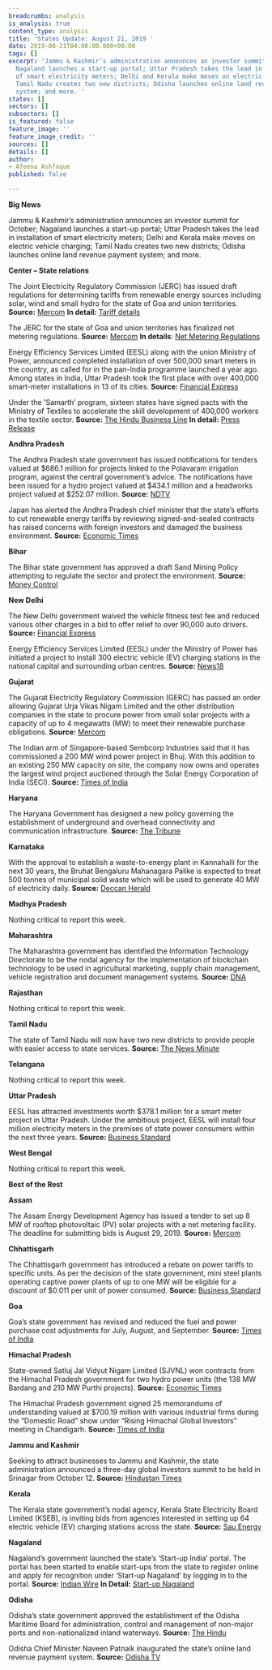 ```yaml
---
breadcrumbs: analysis
is_analysis: true
content_type: analysis
title: 'States Update: August 21, 2019 '
date: 2019-08-21T04:00:00.000+00:00
tags: []
excerpt: 'Jammu & Kashmir’s administration announces an investor summit for October;
  Nagaland launches a start-up portal; Uttar Pradesh takes the lead in installation
  of smart electricity meters; Delhi and Kerala make moves on electric vehicle charging;
  Tamil Nadu creates two new districts; Odisha launches online land revenue payment
  system; and more. '
states: []
sectors: []
subsectors: []
is_featured: false
feature_image: ''
feature_image_credit: ''
sources: []
details: []
author:
- Afeena Ashfaque
published: false

---
```

**Big News**

Jammu & Kashmir’s administration announces an investor summit for October; Nagaland launches a start-up portal; Uttar Pradesh takes the lead in installation of smart electricity meters; Delhi and Kerala make moves on electric vehicle charging; Tamil Nadu creates two new districts; Odisha launches online land revenue payment system; and more.

**Center – State relations**

The Joint Electricity Regulatory Commission (JERC) has issued draft regulations for determining tariffs from renewable energy sources including solar, wind and small hydro for the state of Goa and union territories. **Source:** [Mercom](https://mercomindia.com/jerc-tariff-solar-wind-small-hydro-goa/) **In detail:** [Tariff details](http://jercuts.gov.in/writereaddata/UploadFile/draftgenericorder637003641834862278.pdf)

The JERC for the state of Goa and union territories has finalized net metering regulations. **Source:** [Mercom](https://mercomindia.com/goa-net-metering-regulations-solar/) **In details**: [Net Metering Regulations](http://jercuts.gov.in/writereaddata/UploadFile/solar%20pv%20grid%20regulation.pdf)

Energy Efficiency Services Limited (EESL) along with the union Ministry of Power, announced completed installation of over 500,000 smart meters in the country, as called for in the pan-India programme launched a year ago. Among states in India, Uttar Pradesh took the first place with over 400,000 smart-meter installations in 13 of its cities. **Source:** [Financial Express](https://www.financialexpress.com/economy/over-5-lakh-smart-meters-installed-in-a-year-mostly-in-uttar-pradesh/1674854/)

Under the 'Samarth’ program, sixteen states have signed pacts with the Ministry of Textiles to accelerate the skill development of 400,000 workers in the textile sector. **Source:** [The Hindu Business Line](https://www.thehindubusinessline.com/economy/textiles-ministry-partners-with-16-states-for-skilling-4-lakh-under-samarth-scheme/article29092868.ece) **In detail:** [Press Release](http://pib.gov.in/newsite/PrintRelease.aspx?relid=192628)

**Andhra Pradesh**

The Andhra Pradesh state government has issued notifications for tenders valued at $686.1 million for projects linked to the Polavaram irrigation program, against the central government’s advice. The notifications have been issued for a hydro project valued at $434.1 million and a headworks project valued at $252.07 million. **Source:** [NDTV](https://www.ndtv.com/andhra-pradesh-news/chief-minister-jagan-reddy-defies-central-advisory-on-polavaram-2086740)

Japan has alerted the Andhra Pradesh chief minister that the state’s efforts to cut renewable energy tariffs by reviewing signed-and-sealed contracts has raised concerns with foreign investors and damaged the business environment. **Source:** [Economic Times](https://economictimes.indiatimes.com/industry/energy/power/japan-cautions-andhra-pradesh-against-reworking-green-power-pacts/articleshow/70668370.cms)

**Bihar**

The Bihar state government has approved a draft Sand Mining Policy attempting to regulate the sector and protect the environment. **Source:** [Money Control](https://www.moneycontrol.com/news/politics/cabinet-gives-nod-to-bihar-sand-mining-policy-2019-4335261.html)

**New Delhi**

The New Delhi government waived the vehicle fitness test fee and reduced various other charges in a bid to offer relief to over 90,000 auto drivers. **Source:** [Financial Express](https://www.financialexpress.com/india-news/kejriwals-election-sop-delhi-government-waives-off-fitness-test-fee-cuts-penalties-on-auto-drivers/1675125/)

Energy Efficiency Services Limited (EESL) under the Ministry of Power has initiated a project to install 300 electric vehicle (EV) charging stations in the national capital and surrounding urban centres. **Source:** [News18](https://www.news18.com/news/auto/delhi-ncr-to-get-additional-300-electric-vehicle-charging-stations-in-6-months-2274451.html)

**Gujarat**

The Gujarat Electricity Regulatory Commission (GERC) has passed an order allowing Gujarat Urja Vikas Nigam Limited and the other distribution companies in the state to procure power from small solar projects with a capacity of up to 4 megawatts (MW) to meet their renewable purchase obligations. **Source:** [Mercom](https://mercomindia.com/gujarat-commission-discoms-power-solar-rpo/)

The Indian arm of Singapore-based Sembcorp Industries said that it has commissioned a 200 MW wind power project in Bhuj. With this addition to an existing 250 MW capacity on site, the company now owns and operates the largest wind project auctioned through the Solar Energy Corporation of India (SECI). **Source:** [Times of India](https://timesofindia.indiatimes.com/business/india-business/sembcorp-commissions-200-mw-wind-power-project-in-bhuj-sees-rise-in-profitability/articleshowprint/70700660.cms)

**Haryana**

The Haryana Government has designed a new policy governing the establishment of underground and overhead connectivity and communication infrastructure. **Source:** [The Tribune](https://www.tribuneindia.com/news/haryana/fresh-policy-framed-for-setting-up-mobile-towers/818538.html)

**Karnataka**

With the approval to establish a waste-to-energy plant in Kannahalli for the next 30 years, the Bruhat Bengaluru Mahanagara Palike is expected to treat 500 tonnes of municipal solid waste which will be used to generate 40 MW of electricity daily. **Source:** [Deccan Herald](https://www.deccanherald.com/city/govt-approves-waste-to-energy-plant-in-kannahalli-754391.html)

**Madhya Pradesh**

Nothing critical to report this week.

**Maharashtra**

The Maharashtra government has identified the Information Technology Directorate to be the nodal agency for the implementation of blockchain technology to be used in agricultural marketing, supply chain management, vehicle registration and document management systems. **Source:** [DNA](https://www.dnaindia.com/mumbai/report-maharashtra-to-use-blockchain-technology-in-agriculture-marketing-vehicle-registration-2782991)

**Rajasthan**

Nothing critical to report this week.

**Tamil Nadu**

The state of Tamil Nadu will now have two new districts to provide people with easier access to state services. **Source:** [The News Minute](https://www.thenewsminute.com/article/tn-s-vellore-district-be-split-3-tirupathur-and-ranipet-become-new-districts-107258)

**Telangana**

Nothing critical to report this week.

**Uttar Pradesh**

EESL has attracted investments worth $378.1 million for a smart meter project in Uttar Pradesh. Under the ambitious project, EESL will install four million electricity meters in the premises of state power consumers within the next three years. **Source:** [Business Standard](https://www.business-standard.com/article/economy-policy/eesl-lines-up-rs-2-700-cr-investments-for-smart-meter-project-in-up-119081300755_1.html)

**West Bengal**

Nothing critical to report this week.

**Best of the Rest**

**Assam**

The Assam Energy Development Agency has issued a tender to set up 8 MW of rooftop photovoltaic (PV) solar projects with a net metering facility. The deadline for submitting bids is August 29, 2019. **Source:** [Mercom](https://mercomindia.com/assam-tender-rooftop-solar-residential/)

**Chhattisgarh**

The Chhattisgarh government has introduced a rebate on power tariffs to specific units. As per the decision of the state government, mini steel plants operating captive power plants of up to one MW will be eligible for a discount of $0.011 per unit of power consumed. **Source:** [Business Standard](https://www.business-standard.com/article/economy-policy/chhattisgarh-offers-power-rebate-to-ailing-steel-units-industry-wants-more-119081401232_1.html)

**Goa**

Goa’s state government has revised and reduced the fuel and power purchase cost adjustments for July, August, and September. **Source:** [Times of India](https://timesofindia.indiatimes.com/city/goa/power-consumers-get-relief-as-fppca-revised-lower-than-last-quarter/articleshowprint/70707714.cms)

**Himachal Pradesh**

State-owned Satluj Jal Vidyut Nigam Limited (SJVNL) won contracts from the Himachal Pradesh government for two hydro power units (the 138 MW Bardang and 210 MW Purthi projects). **Source:** [Economic Times](https://energy.economictimes.indiatimes.com/news/renewable/sjvnl-bags-two-hydro-power-projects-from-himachal-pradesh-govt/70685146)

The Himachal Pradesh government signed 25 memorandums of understanding valued at $700.19 million with various industrial firms during the “Domestic Road” show under “Rising Himachal Global Investors” meeting in Chandigarh. **Source:** [Times of India](https://timesofindia.indiatimes.com/city/chandigarh/himachal-signs-rs-5k-cr-mous-with-industries/articleshowprint/70682949.cms)

**Jammu and Kashmir**

Seeking to attract businesses to Jammu and Kashmir, the state administration announced a three-day global investors summit to be held in Srinagar from October 12. **Source:** [Hindustan Times](https://www.hindustantimes.com/india-news/special-status-gone-jammu-and-kashmir-to-host-investors-meet-from-oct-12-in-srinagar/story-jUQLODgf2Fax3QHOC5FhDL.html)

**Kerala**

The Kerala state government’s nodal agency, Kerala State Electricity Board Limited (KSEB), is inviting bids from agencies interested in setting up 64 electric vehicle (EV) charging stations across the state. **Source:** [Sau Energy](https://www.saurenergy.com/ev-storage/kerala-seeking-agencies-setting-up-ev-charging-stations)

**Nagaland**

Nagaland’s government launched the state’s ‘Start-up India’ portal. The portal has been started to enable start-ups from the state to register online and apply for recognition under ‘Start-up Nagaland’ by logging in to the portal. **Source:** [Indian Wire](https://www.theindianwire.com/startups/nagaland-launches-portal-boost-startup-ecosystem-state-161019/) **In Detail:** [Start-up Nagaland](http://www.startup.nagaland.gov.in/)

**Odisha**

Odisha’s state government approved the establishment of the Odisha Maritime Board for administration, control and management of non-major ports and non-nationalized inland waterways. **Source:** [The Hindu](https://www.thehindu.com/news/national/other-states/odisha-govt-nod-to-set-up-maritime-board/article29114328.ece)

Odisha Chief Minister Naveen Patnaik inaugurated the state’s online land revenue payment system. **Source:** [Odisha TV](https://odishatv.in/odisha/online-land-revenue-payment-system-introduced-in-odisha-393776)